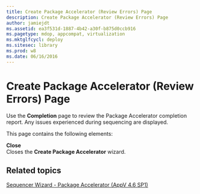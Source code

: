 ```yaml
---
title: Create Package Accelerator (Review Errors) Page
description: Create Package Accelerator (Review Errors) Page
author: jamiejdt
ms.assetid: ea3f531d-1887-4b42-a30f-b875d0ccb916
ms.pagetype: mdop, appcompat, virtualization
ms.mktglfcycl: deploy
ms.sitesec: library
ms.prod: w8
ms.date: 06/16/2016
---
```



# Create Package Accelerator (Review Errors) Page


Use the **Completion** page to review the Package Accelerator completion report. Any issues experienced during sequencing are displayed.

This page contains the following elements:

<a href="" id="close"></a>**Close**  
Closes the **Create Package Accelerator** wizard.

## Related topics


[Sequencer Wizard - Package Accelerator (AppV 4.6 SP1)](sequencer-wizard---package-accelerator--appv-46-sp1-.md)

 

 





